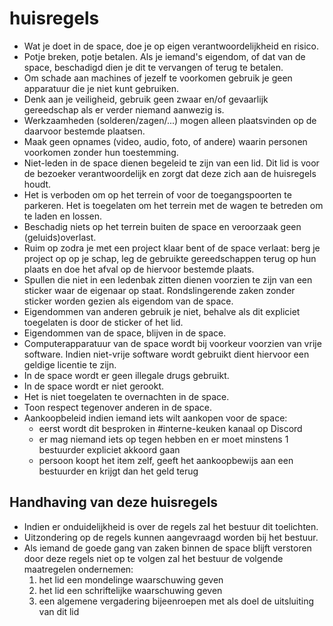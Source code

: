 huisregels
==========

* Wat je doet in de space, doe je op eigen verantwoordelijkheid en risico.
* Potje breken, potje betalen. Als je iemand's eigendom, of dat van de space, beschadigd dien je dit te vervangen of terug te betalen. 
* Om schade aan machines of jezelf te voorkomen gebruik je geen apparatuur die je niet kunt gebruiken.
* Denk aan je veiligheid, gebruik geen zwaar en/of gevaarlijk gereedschap als er verder niemand aanwezig is.
* Werkzaamheden (solderen/zagen/...) mogen alleen plaatsvinden op de daarvoor bestemde plaatsen.
* Maak geen opnames (video, audio, foto, of andere) waarin personen voorkomen zonder hun toestemming.
* Niet-leden in de space dienen begeleid te zijn van een lid. Dit lid is voor de bezoeker verantwoordelijk en zorgt dat deze zich aan de huisregels houdt.
* Het is verboden om op het terrein of voor de toegangspoorten te parkeren. Het is toegelaten om het terrein met de wagen te betreden om te laden en lossen. 
* Beschadig niets op het terrein buiten de space en veroorzaak geen (geluids)overlast.
* Ruim op zodra je met een project klaar bent of de space verlaat: berg je project op op je schap, leg de gebruikte gereedschappen terug op hun plaats en doe het afval op de hiervoor bestemde plaats.
* Spullen die niet in een ledenbak zitten dienen voorzien te zijn van een sticker waar de eigenaar op staat. Rondslingerende zaken zonder sticker worden gezien als eigendom van de space.
* Eigendommen van anderen gebruik je niet, behalve als dit expliciet toegelaten is door de sticker of het lid.
* Eigendommen van de space, blijven in de space.
* Computerapparatuur van de space wordt bij voorkeur voorzien van vrije  software. Indien niet-vrije software wordt gebruikt dient hiervoor een  geldige licentie te zijn.
* In de space wordt er geen illegale drugs gebruikt.
* In de space wordt er niet gerookt.
* Het is niet toegelaten te overnachten in de space.
* Toon respect tegenover anderen in de space.
* Aankoopbeleid indien iemand iets wilt aankopen voor de space:
  * eerst wordt dit besproken in #interne-keuken kanaal op Discord
  * er mag niemand iets op tegen hebben en er moet minstens 1 bestuurder expliciet akkoord gaan
  * persoon koopt het item zelf, geeft het aankoopbewijs aan een bestuurder en krijgt dan het geld terug

Handhaving van deze huisregels 
------------------------------
* Indien er onduidelijkheid is over de regels zal het bestuur dit toelichten.
* Uitzondering op de regels kunnen aangevraagd worden bij het bestuur.
* Als iemand de goede gang van zaken binnen de space blijft verstoren door deze regels niet op te volgen zal het bestuur de volgende maatregelen ondernemen:
    1. het lid een mondelinge waarschuwing geven
    2. het lid een schriftelijke waarschuwing geven
    3. een algemene vergadering bijeenroepen met als doel de uitsluiting van dit lid

